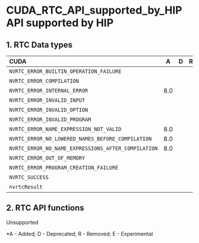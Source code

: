 # CUDA_RTC_API_supported_by_HIP API supported by HIP

## **1. RTC Data types**

|**CUDA**|**A**|**D**|**R**|**HIP**|**A**|**D**|**R**|**E**|
|:--|:-:|:-:|:-:|:--|:-:|:-:|:-:|:-:|
|`NVRTC_ERROR_BUILTIN_OPERATION_FAILURE`| | | |`HIPRTC_ERROR_BUILTIN_OPERATION_FAILURE`|2.6.0| | | |
|`NVRTC_ERROR_COMPILATION`| | | |`HIPRTC_ERROR_COMPILATION`|2.6.0| | | |
|`NVRTC_ERROR_INTERNAL_ERROR`|8.0| | |`HIPRTC_ERROR_INTERNAL_ERROR`|2.6.0| | | |
|`NVRTC_ERROR_INVALID_INPUT`| | | |`HIPRTC_ERROR_INVALID_INPUT`|2.6.0| | | |
|`NVRTC_ERROR_INVALID_OPTION`| | | |`HIPRTC_ERROR_INVALID_OPTION`|2.6.0| | | |
|`NVRTC_ERROR_INVALID_PROGRAM`| | | |`HIPRTC_ERROR_INVALID_PROGRAM`|2.6.0| | | |
|`NVRTC_ERROR_NAME_EXPRESSION_NOT_VALID`|8.0| | |`HIPRTC_ERROR_NAME_EXPRESSION_NOT_VALID`|2.6.0| | | |
|`NVRTC_ERROR_NO_LOWERED_NAMES_BEFORE_COMPILATION`|8.0| | |`HIPRTC_ERROR_NO_LOWERED_NAMES_BEFORE_COMPILATION`|2.6.0| | | |
|`NVRTC_ERROR_NO_NAME_EXPRESSIONS_AFTER_COMPILATION`|8.0| | |`HIPRTC_ERROR_NO_NAME_EXPRESSIONS_AFTER_COMPILATION`|2.6.0| | | |
|`NVRTC_ERROR_OUT_OF_MEMORY`| | | |`HIPRTC_ERROR_OUT_OF_MEMORY`|2.6.0| | | |
|`NVRTC_ERROR_PROGRAM_CREATION_FAILURE`| | | |`HIPRTC_ERROR_PROGRAM_CREATION_FAILURE`|2.6.0| | | |
|`NVRTC_SUCCESS`| | | |`HIPRTC_SUCCESS`|2.6.0| | | |
|`nvrtcResult`| | | |`hiprtcResult`|2.6.0| | | |

## **2. RTC API functions**

Unsupported


\*A - Added; D - Deprecated; R - Removed; E - Experimental